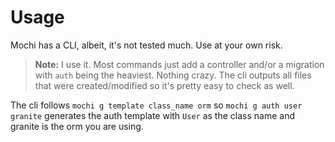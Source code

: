 # Usage

Mochi has a CLI, albeit, it's not tested much. Use at your own risk.
> **Note:** I use it. Most commands just add a controller and/or a migration with `auth` being the heaviest. Nothing crazy. The cli outputs all files that were created/modified so it's pretty easy to check as well.

The cli follows `mochi g template class_name orm` so `mochi g auth user granite` generates the auth template with `User` as the class name and granite is the orm you are using.  